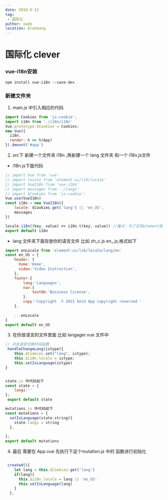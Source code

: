 ```yaml
---
date: 2018-5-12
tag: 
 - 国际化
author: xweb
location: Alanbang
---
```

# 国际化 clever
  
### vue-i18n安装　
`npm install vue-i18n --save-dev`

### 新建文件夹

1. main.js 中引入相应的代码
```js
import Cookies from 'js-cookie';
import i18n from './i18n/i18n'
Vue.prototype.$Cookies = Cookies;
new Vue({
  i18n,
  render: h => h(App)
}).$mount('#app')

```

2. src下 新建一个文件夹 i18n  ,再新建一个 lang 文件夹 和一个 i18n.js文件

* i18n.js下面代码 
```js
// import Vue from 'vue'
// import locale from 'element-ui/lib/locale'
// import VueI18n from 'vue-i18n'
// import messages from './langs'
// import $Cookies from 'js-cookie';
Vue.use(VueI18n)
const i18n = new VueI18n({
    locale: $Cookies.get('lang') || 'en_US',
    messages
})

locale.i18n((key, value) => i18n.t(key, value)) //重点：为了实现element插件的多语言切换
export default i18n
```

* lang 文件夹下面存放你的语言文件  比如 zh_c.js en_.js,格式如下
```js
import enLocale from 'element-ui/lib/locale/lang/en'
const en_US = {
    header: {
      home:'Home',
      video:'Video Instruction',
    },
    footer:{
        lang:'Languages',
        nav:{
            text06:'Business license',
        },
        copy:'Copyright  © 2021 Gold App copyright reserved '
    },
  
    ...enLocale
}
export default en_US
```

3. 在你放语言的文件里面  比如 langager.vue 文件中
```js
// 点击语言切换时间函数
 handleChangeLang(istype){
    this.$Cookies.set("lang", istype);
    this.$i18n.locale = istype;
    this.setIsLanguage(istype)  
}


state.js 中代码如下 
const state = {
    langs:''
};
 export default state

mutations.js 中代码如下
const mutations = {
  setIsLanguage(state,string){
    state.langs = string
  },
 
};
export default mutations


```

4. 最后 需要在 App.vue 先执行下这个mutation.js 中的 函数进行初始化

```js

 created(){
    let lang = this.$Cookies.get('lang')
    if(lang){
      this.$i18n.locale = lang || 'en_US'
      this.setIsLanguage(lang)
    }
  },

  ```